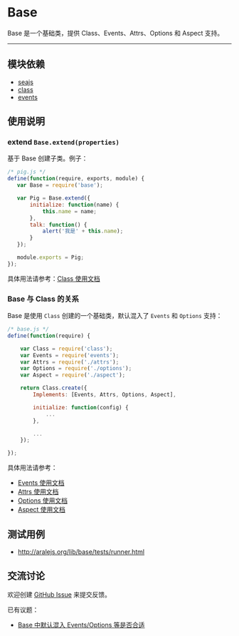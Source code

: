 
# Base

Base 是一个基础类，提供 Class、Events、Attrs、Options 和 Aspect 支持。

---


## 模块依赖

 - [seajs](../seajs/README.md)
 - [class](../class/README.md)
 - [events](../events/README.md)


## 使用说明


### extend `Base.extend(properties)`

基于 Base 创建子类。例子：

```js
/* pig.js */
define(function(require, exports, module) {
   var Base = require('base');

   var Pig = Base.extend({
       initialize: function(name) {
           this.name = name;
       },
       talk: function() {
           alert('我是' + this.name);
       }
   });

   module.exports = Pig;
});
```

具体用法请参考：[Class 使用文档](class/README.md)


### Base 与 Class 的关系

Base 是使用 `Class` 创建的一个基础类，默认混入了 `Events` 和 `Options` 支持：

```js
/* base.js */
define(function(require) {

    var Class = require('class');
    var Events = require('events');
    var Attrs = require('./attrs');
    var Options = require('./options');
    var Aspect = require('./aspect');

    return Class.create({
        Implements: [Events, Attrs, Options, Aspect],

        initialize: function(config) {
            ...
        },

        ...
    });

});
```

具体用法请参考：

- [Events 使用文档](../events/README.md)
- [Attrs 使用文档](docs/attrs.md)
- [Options 使用文档](docs/options.md)
- [Aspect 使用文档](docs/aspect.md)


## 测试用例

- <http://aralejs.org/lib/base/tests/runner.html>


## 交流讨论

欢迎创建
[GitHub Issue](https://github.com/alipay/arale/issues/new)
来提交反馈。

已有议题：

- [Base 中默认混入 Events/Options 等是否合适](https://github.com/alipay/arale/issues/24)
